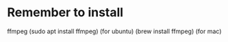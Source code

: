 # Remember to install

ffmpeg
(sudo apt install ffmpeg) (for ubuntu)
(brew install ffmpeg) (for mac)
